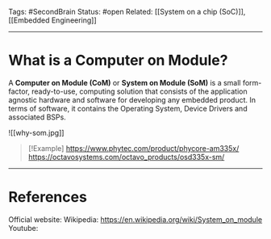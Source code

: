 Tags: #SecondBrain 
Status: #open
Related: [[System on a chip (SoC)]], [[Embedded Engineering]]

---
# What is a  Computer on Module?

A **Computer on Module (CoM)** or **System on Module (SoM)** is a small form-factor, ready-to-use, computing solution that consists of the application agnostic hardware and software for developing any embedded product. In terms of software, it contains the Operating System, Device Drivers and associated BSPs.

![[why-som.jpg]]

> [!Example]
> https://www.phytec.com/product/phycore-am335x/
> https://octavosystems.com/octavo_products/osd335x-sm/


---
# References
Official website:
Wikipedia: https://en.wikipedia.org/wiki/System_on_module
Youtube: